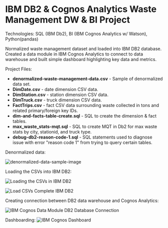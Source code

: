 # IBM DB2 & Cognos Analytics Waste Management DW & BI Project
Technologies: SQL (IBM Db2), BI (IBM Cognos Analytics w/ Watson), Python(pandas)

Normalized waste management dataset and loaded into IBM DB2 database. Created a data module in IBM Cognos Analytics to connect to data warehouse and built simple dashboard highlighting key data and metrics.

Project Files:
* __denormalized-waste-management-data.csv__ - Sample of denormalized data set.
* __DimDate.csv__ - date dimension CSV data.
* __DimStation.csv__ - station dimension CSV data.
* __DimTruck.csv__ - truck dimension CSV data.
* __FactTrips.csv__ - fact CSV data surrounding waste collected in tons and related primary/foreign key IDs.
* __dim-and-facts-table-create.sql__ - SQL to create the dimension & fact tables.
* __max_waste_stats-mqt.sql__ - SQL to create MQT in Db2 for max waste stats by city, stationid, and truck type.
* __debug-db2-reason-code-1.sql__ - SQL statements used to diagnose issue with error "reason code 1" from trying to query certain tables.


Denormalized data:

![denormalized-data-sample-image](https://user-images.githubusercontent.com/88465305/173160352-bf2e4c04-122c-4c51-9547-ee96b78afc32.PNG)


Loading the CSVs into IBM DB2:

![Loading the CSVs in IBM DB2](https://user-images.githubusercontent.com/88465305/173160155-f632bbcb-15c6-463f-a875-347ee27405bf.PNG)

![Load CSVs Complete IBM DB2](https://user-images.githubusercontent.com/88465305/173160164-73a08734-0843-424b-90e4-d4d69d1a8b1f.PNG)


Creating connection between DB2 data warehouse and Cognos Analytics:

![IBM Cognos Data Module DB2 Database Connection](https://user-images.githubusercontent.com/88465305/173160186-b34da529-bca8-400f-8c38-a6f4c4536a89.PNG)


Dashboarding:
![IBM Cognos Dashboard](https://user-images.githubusercontent.com/88465305/173160196-b4f59b8f-024b-426c-bc3f-fc3f89cb05e1.PNG)
